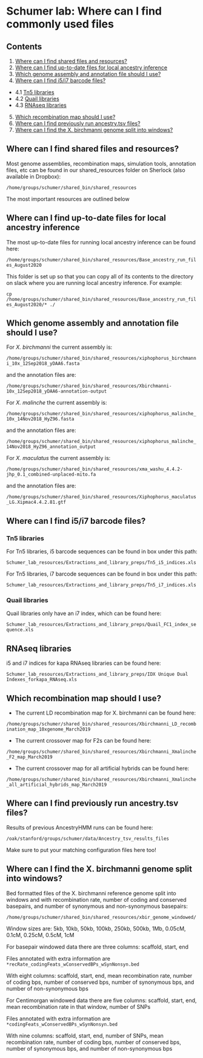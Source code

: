 # Schumer lab: Where can I find commonly used files

## Contents
1. [Where can I find shared files and resources?](#Where-can-I-find-shared-files-and-resources)
2. [Where can I find up-to-date files for local ancestry inference](#Where-can-I-find-up-to-date-files-for-local-ancestry-inference)
3. [Which genome assembly and annotation file should I use?](#Which-genome-assembly-and-annotation-file-should-I-use)
4. [Where can I find i5/i7 barcode files?](#Where-can-I-find-i5/i7-barcode-files)
  - 4.1 [Tn5 libraries](#Tn5-libraries)
  - 4.2 [Quail libraries](#Quail-libraries)
  - 4.3 [RNAseq libraries](#RNAseq-libraries)
5. [Which recombination map should I use?](#Which-recombination-map-should-I-use)
6. [Where can I find previously run ancestry.tsv files?](#Where-can-I-find-previously-run-ancestry.tsv-files)
7. [Where can I find the X. birchmanni genome split into windows?](#Where-can-I-find-the-X.-birchmanni-genome-split-into-windows)

## Where can I find shared files and resources?
Most genome assemblies, recombination maps, simulation tools, annotation files, etc can be found in our shared_resources folder on Sherlock (also available in Dropbox):

`/home/groups/schumer/shared_bin/shared_resources`

The most important resources are outlined below

## Where can I find up-to-date files for local ancestry inference
The most up-to-date files for running local ancestry inference can be found here:

`/home/groups/schumer/shared_bin/shared_resources/Base_ancestry_run_files_August2020`

This folder is set up so that you can copy all of its contents to the directory on slack where you are running local ancestry inference. For example:

`cp /home/groups/schumer/shared_bin/shared_resources/Base_ancestry_run_files_August2020/* ./`

## Which genome assembly and annotation file should I use?
For *X. birchmanni* the current assembly is:

`/home/groups/schumer/shared_bin/shared_resources/xiphophorus_birchmanni_10x_12Sep2018_yDAA6.fasta`

and the annotation files are:

`/home/groups/schumer/shared_bin/shared_resources/Xbirchmanni-10x_12Sep2018_yDAA6-annotation-output`

For *X. malinche* the current assembly is:

`/home/groups/schumer/shared_bin/shared_resources/xiphophorus_malinche_10x_14Nov2018_HyZ96.fasta`

and the annotation files are:

`/home/groups/schumer/shared_bin/shared_resources/xiphophorus_malinche_14Nov2018_HyZ96_annotation_output`

For *X. maculatus* the current assembly is:

`/home/groups/schumer/shared_bin/shared_resources/xma_washu_4.4.2-jhp_0.1_combined-unplaced-mito.fa`

and the annotation files are:

`/home/groups/schumer/shared_bin/shared_resources/Xiphophorus_maculatus_LG.Xipmac4.4.2.81.gtf`

## Where can I find i5/i7 barcode files?

### Tn5 libraries
For Tn5 libraries, i5 barcode sequences can be found in box under this path:

`Schumer_lab_resources/Extractions_and_library_preps/Tn5_i5_indices.xls`

For Tn5 libraries, i7 barcode sequences can be found in box under this path:

`Schumer_lab_resources/Extractions_and_library_preps/Tn5_i7_indices.xls`

### Quail libraries

Quail libraries only have an i7 index, which can be found here:

`Schumer_lab_resources/Extractions_and_library_preps/Quail_FC1_index_sequence.xls`

## RNAseq libraries

i5 and i7 indices for kapa RNAseq libraries can be found here:

`Schumer_lab_resources/Extractions_and_library_preps/IDX Unique Dual Indexes_forkapa_RNAseq.xls`

## Which recombination map should I use?

- The current LD recombination map for X. birchmanni can be found here:

`/home/groups/schumer/shared_bin/shared_resources/Xbirchmanni_LD_recombination_map_10xgenome_March2019`

- The current crossover map for F2s can be found here:

`/home/groups/schumer/shared_bin/shared_resources/Xbirchmanni_Xmalinche_F2_map_March2019`

- The current crossover map for all artificial hybrids can be found here:

`/home/groups/schumer/shared_bin/shared_resources/Xbirchmanni_Xmalinche_all_artificial_hybrids_map_March2019`

## Where can I find previously run ancestry.tsv files?

Results of previous AncestryHMM runs can be found here:

`/oak/stanford/groups/schumer/data/Ancestry_tsv_results_files`

Make sure to put your matching configuration files here too!

## Where can I find the X. birchmanni genome split into windows?

Bed formatted files of the X. birchmanni reference genome split into windows and with recombination rate, number of coding and conserved basepairs, and number of synonymous and non-synonymous basepairs:

`/home/groups/schumer/shared_bin/shared_resources/xbir_genome_windowed/`

Window sizes are: 5kb, 10kb, 50kb, 100kb, 250kb, 500kb, 1Mb, 0.05cM, 0.1cM, 0.25cM, 0.5cM, 1cM

For basepair windowed data there are three columns: scaffold, start, end

Files annotated with extra information are `*recRate_codingFeats_wConservedBPs_wSynNonsyn.bed`

With eight columns: scaffold, start, end, mean recombination rate, number of coding bps, number of conserved bps, number of synonymous bps, and number of non-synonymous bps

For Centimorgan windowed data there are five columns: scaffold, start, end, mean recombination rate in that window, number of SNPs

Files annotated with extra information are `*codingFeats_wConservedBPs_wSynNonsyn.bed`

With nine columns: scaffold, start, end, number of SNPs, mean recombination rate, number of coding bps, number of conserved bps, number of synonymous bps, and number of non-synonymous bps
